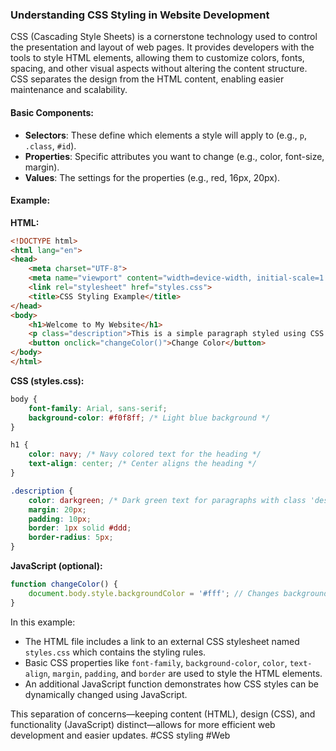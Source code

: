 ### Understanding CSS Styling in Website Development

CSS (Cascading Style Sheets) is a cornerstone technology used to control the presentation and layout of web pages. It provides developers with the tools to style HTML elements, allowing them to customize colors, fonts, spacing, and other visual aspects without altering the content structure. CSS separates the design from the HTML content, enabling easier maintenance and scalability.

#### Basic Components:
- **Selectors**: These define which elements a style will apply to (e.g., `p`, `.class`, `#id`).
- **Properties**: Specific attributes you want to change (e.g., color, font-size, margin).
- **Values**: The settings for the properties (e.g., red, 16px, 20px).

#### Example:

**HTML:**
```html
<!DOCTYPE html>
<html lang="en">
<head>
    <meta charset="UTF-8">
    <meta name="viewport" content="width=device-width, initial-scale=1.0">
    <link rel="stylesheet" href="styles.css">
    <title>CSS Styling Example</title>
</head>
<body>
    <h1>Welcome to My Website</h1>
    <p class="description">This is a simple paragraph styled using CSS.</p>
    <button onclick="changeColor()">Change Color</button>
</body>
</html>
```

**CSS (styles.css):**
```css
body {
    font-family: Arial, sans-serif;
    background-color: #f0f8ff; /* Light blue background */
}

h1 {
    color: navy; /* Navy colored text for the heading */
    text-align: center; /* Center aligns the heading */
}

.description {
    color: darkgreen; /* Dark green text for paragraphs with class 'description' */
    margin: 20px;
    padding: 10px;
    border: 1px solid #ddd;
    border-radius: 5px;
}
```

**JavaScript (optional):**
```javascript
function changeColor() {
    document.body.style.backgroundColor = '#fff'; // Changes background color to white
}
```

In this example:
- The HTML file includes a link to an external CSS stylesheet named `styles.css` which contains the styling rules.
- Basic CSS properties like `font-family`, `background-color`, `color`, `text-align`, `margin`, `padding`, and `border` are used to style the HTML elements.
- An additional JavaScript function demonstrates how CSS styles can be dynamically changed using JavaScript.

This separation of concerns—keeping content (HTML), design (CSS), and functionality (JavaScript) distinct—allows for more efficient web development and easier updates. #CSS styling #Web